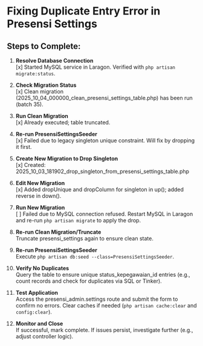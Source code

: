 # Fixing Duplicate Entry Error in Presensi Settings

## Steps to Complete:

1. **Resolve Database Connection**  
   [x] Started MySQL service in Laragon. Verified with `php artisan migrate:status`.

2. **Check Migration Status**  
   [x] Clean migration (2025_10_04_000000_clean_presensi_settings_table.php) has been run (batch 35).

3. **Run Clean Migration**  
   [x] Already executed; table truncated.

4. **Re-run PresensiSettingsSeeder**  
   [x] Failed due to legacy singleton unique constraint. Will fix by dropping it first.

5. **Create New Migration to Drop Singleton**  
   [x] Created: 2025_10_03_181902_drop_singleton_from_presensi_settings_table.php

6. **Edit New Migration**  
   [x] Added dropUnique and dropColumn for singleton in up(); added reverse in down().

7. **Run New Migration**  
   [ ] Failed due to MySQL connection refused. Restart MySQL in Laragon and re-run `php artisan migrate` to apply the drop.

8. **Re-run Clean Migration/Truncate**  
   Truncate presensi_settings again to ensure clean state.

9. **Re-run PresensiSettingsSeeder**  
   Execute `php artisan db:seed --class=PresensiSettingsSeeder`.

10. **Verify No Duplicates**  
    Query the table to ensure unique status_kepegawaian_id entries (e.g., count records and check for duplicates via SQL or Tinker).

11. **Test Application**  
    Access the presensi_admin.settings route and submit the form to confirm no errors. Clear caches if needed (`php artisan cache:clear` and `config:clear`).

12. **Monitor and Close**  
    If successful, mark complete. If issues persist, investigate further (e.g., adjust controller logic).
